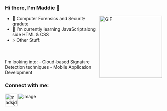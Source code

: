 ### Hi there, I'm Maddie 👋

<img align="right" alt="GIF" height="200px" src="https://camo.githubusercontent.com/9ade64e11a552681b4085259e9ff127659b1be6a/68747470733a2f2f6d656469612e67697068792e636f6d2f6d656469612f524b354b443655635570417439327a5a76742f67697068792e676966"/>

- 🔭 Computer Forensics and Security gradute 
- 🌱 I’m currently learning JavaScript along side HTML & CSS
- ⚡ Other Stuff:
<br> 
<br>
I'm looking into:
- Cloud-based Signature Detection techniques
- Mobile Application Development

### Connect with me:

[<img align="left" alt="madsjdevs | Instagram" width="40px" src="https://cdn.jsdelivr.net/npm/simple-icons@v3/icons/instagram.svg" />][instagram]

![image](https://raw.githubusercontent.com/saadeghi/saadeghi/master/dino.gif)

 
[instagram]: https://instagram.com/madscodes


